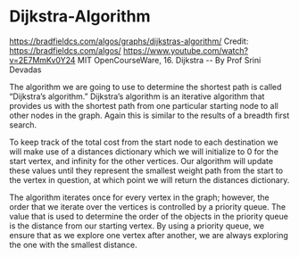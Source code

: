 # Dijkstra-Algorithm
https://bradfieldcs.com/algos/graphs/dijkstras-algorithm/  Credit: https://bradfieldcs.com/algos/
https://www.youtube.com/watch?v=2E7MmKv0Y24    MIT OpenCourseWare, 16. Dijkstra -- By Prof Srini Devadas

The algorithm we are going to use to determine the shortest path is called “Dijkstra’s algorithm.”
Dijkstra’s algorithm is an iterative algorithm that provides us with the shortest path from one particular
starting node to all other nodes in the graph. Again this is similar to the results of a breadth first search.

To keep track of the total cost from the start node to each destination we will make use of a distances dictionary
which we will initialize to 0 for the start vertex, and infinity for the other vertices. Our algorithm will update
these values until they represent the smallest weight path from the start to the vertex in question,
at which point we will return the distances dictionary.

The algorithm iterates once for every vertex in the graph; however, the order that we iterate over the vertices
is controlled by a priority queue. The value that is used to determine the order of the objects in the priority queue
is the distance from our starting vertex. By using a priority queue, we ensure that as we explore one vertex
after another, we are always exploring the one with the smallest distance.
